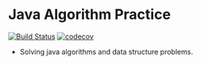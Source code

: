 # Java Algorithm Practice
[![Build Status](https://travis-ci.com/shavar67/Demogradle.svg?branch=master)](https://travis-ci.com/shavar67/Demogradle)
[![codecov](https://codecov.io/gh/shavar67/Demogradle/branch/master/graph/badge.svg)](https://codecov.io/gh/shavar67/Demogradle)

* Solving java algorithms and data structure problems.
